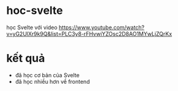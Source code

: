 # hoc-svelte

học Svelte với video https://www.youtube.com/watch?v=yG2UlXr9k9Q&list=PLC3y8-rFHvwiYZOsc2D8AO1MYwLjZQrKx

# kết quả

* đã học cơ bản của Svelte
* đã học nhiều hơn về frontend


